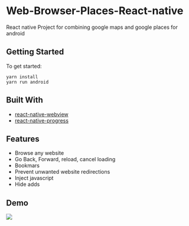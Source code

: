 # Web-Browser-Places-React-native
React native Project for combining google maps and google places for android

## Getting Started

To get started: 
```
yarn install
yarn run android
```

## Built With

* [react-native-webview](https://github.com/react-native-community/react-native-webview)
* [react-native-progress](https://github.com/oblador/react-native-progress)

## Features
* Browse any website
* Go Back, Forward, reload, cancel loading
* Bookmars
* Prevent unwanted website redirections
* Inject javascript
* Hide adds

## Demo
<img src="https://github.com/hamzasajid1995/Google-Maps-Places-React-native/blob/master/Demo/demo.jpg?raw=true"  />
